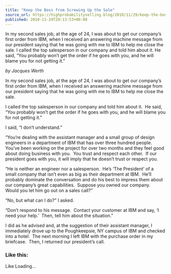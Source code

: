 ```yaml
---
title: "Keep the Boss from Screwing Up the Sale"
source_url: https://highprobabilityselling.blog/2010/11/29/keep-the-boss-from-screwing-up-the-sale
published: 2010-11-29T20:13:53+00:00
---
```

In my second sales job, at the age of 24, I was about to get our company’s first order from IBM, when I received an answering machine message from our president saying that he was going with me to IBM to help me close the sale. I called the top salesperson in our company and told him about it. He said, “You probably won’t get the order if he goes with you, and he will blame you for not getting it.”




*by Jacques Werth* 


In my second sales job, at the age of 24, I was about to get our company’s first order from IBM, when I received an answering machine message from our president saying that he was going with me to IBM to help me close the sale.


I called the top salesperson in our company and told him about it.  He said, “You probably won’t get the order if he goes with you, and he will blame you for not getting it.”


I said, “I don’t understand.”


“You’re dealing with the assistant manager and a small group of design engineers in a department of IBM that has over three hundred people.  You’ve been working on the project for over two months and they feel good about doing business with you.  You trust and respect each other.  If our president goes with you, it will imply that he doesn’t trust or respect you.


“He is neither an engineer nor a salesperson.  He’s ‘The President’ of a small company that isn’t even as big as their department at IBM.  He’ll probably dominate the conversation and do his best to impress them about our company’s great capabilities.  Suppose you owned our company.  Would you let him go out on a sales call?”


“No, but what can I do?” I asked.


“Don’t respond to his message.  Contact your customer at IBM and say, ‘I need your help.’  Then, tell him about the situation.”


I did as he advised and, at the suggestion of their assistant manager, I immediately drove up to the Poughkeepsie, NY campus of IBM and checked into a hotel.  The next morning I left IBM with the purchase order in my briefcase.  Then, I returned our president’s call.


### Like this:

Like Loading...
